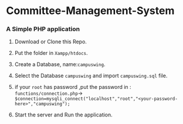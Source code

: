 # Committee-Management-System
### A Simple PHP application


1. Download or Clone this Repo.

2. Put the folder in
 `Xampp/htdocs`.

3. Create a Database,
  name:`campuswing`.

4. Select the Database `campuswing` and import `campuswing.sql` file.

5. if your `root` has password ,put the password in : <br>`functions/connection.php`-> `$connection=mysqli_connect("localhost","root","<your-password-here>","campuswing");`

5. Start the server and Run the application.

